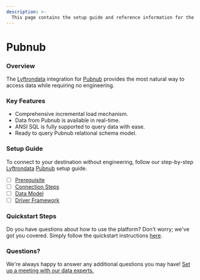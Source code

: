 ```yaml
---
description: >-
  This page contains the setup guide and reference information for the Pubnub source connector.
---
```


# Pubnub

### Overview

The [Lyftrondata](https://www.lyftrondata.com/) integration for [Pubnub](None) provides the most natural way to access data while requiring no engineering.

### Key Features

* Comprehensive incremental load mechanism.
* Data from Pubnub is available in real-time.&#x20;
* ANSI SQL is fully supported to query data with ease.
* Ready to query Pubnub relational schema model.

### Setup Guide

To connect to your destination without engineering, follow our step-by-step [Lyftrondata](https://www.lyftrondata.com/)  [Pubnub](None) setup guide.

* [ ] [Prerequisite](prerequisite.md)
* [ ] [Connection Steps](connection-steps.md)
* [ ] [Data Model](data-model/erd.md)
* [ ] [Driver Framework](driver-framework/)

### Quickstart Steps

Do you have questions about how to use the platform? Don't worry; we've got you covered. Simply follow the quickstart instructions [here](../README.md).

### Questions? <a href="#questions" id="questions"></a>

We're always happy to answer any additional questions you may have! [Set up a meeting with our data experts.](https://www.lyftrondata.com/book-a-meeting/)

